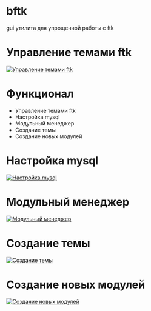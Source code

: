 # bftk

gui утилита для упрощенной работы с ftk

# Управление темами ftk
[![Управление темами ftk](https://i.postimg.cc/pd5VbS7c/screenshot.png)](https://postimg.cc/R39xwgvw)

# Функционал
* Управление темами ftk
* Настройка mysql
* Модульный менеджер
* Создание темы
* Создание новых модулей

# Настройка mysql
[![Настройка mysql](https://i.postimg.cc/TY1Z4DBC/screenshot.png)](https://postimg.cc/JGw6yGrk)

# Модульный менеджер
[![Модульный менеджер](https://i.postimg.cc/26jHBpD2/screenshot.png)](https://postimg.cc/yJ5hwbWZ)

# Создание темы
[![Создание темы](https://i.postimg.cc/DzvD14Qr/screenshot.png)](https://postimg.cc/4Y0BgdSy)

# Создание новых модулей
[![Создание новых модулей](https://i.postimg.cc/BQ2wyBM5/screenshot.png)](https://postimg.cc/SJNrYC0j)
